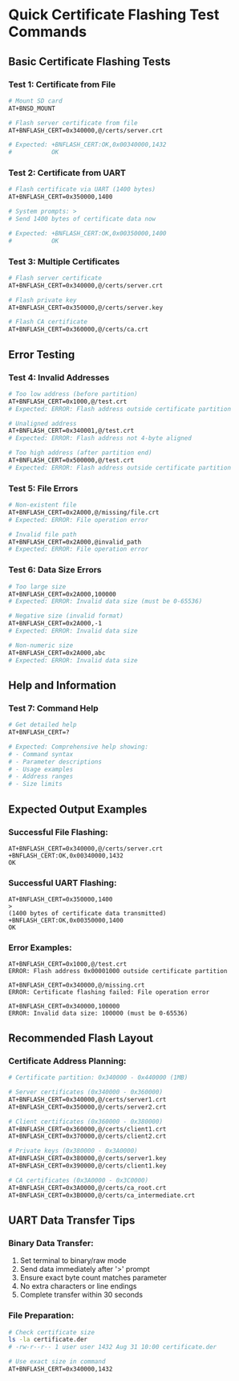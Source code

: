# Quick Certificate Flashing Test Commands

## Basic Certificate Flashing Tests

### Test 1: Certificate from File
```bash
# Mount SD card
AT+BNSD_MOUNT

# Flash server certificate from file
AT+BNFLASH_CERT=0x340000,@/certs/server.crt

# Expected: +BNFLASH_CERT:OK,0x00340000,1432
#           OK
```

### Test 2: Certificate from UART
```bash
# Flash certificate via UART (1400 bytes)
AT+BNFLASH_CERT=0x350000,1400

# System prompts: >
# Send 1400 bytes of certificate data now

# Expected: +BNFLASH_CERT:OK,0x00350000,1400
#           OK
```

### Test 3: Multiple Certificates
```bash
# Flash server certificate
AT+BNFLASH_CERT=0x340000,@/certs/server.crt

# Flash private key  
AT+BNFLASH_CERT=0x350000,@/certs/server.key

# Flash CA certificate
AT+BNFLASH_CERT=0x360000,@/certs/ca.crt
```

## Error Testing

### Test 4: Invalid Addresses
```bash
# Too low address (before partition)
AT+BNFLASH_CERT=0x1000,@/test.crt
# Expected: ERROR: Flash address outside certificate partition

# Unaligned address  
AT+BNFLASH_CERT=0x340001,@/test.crt
# Expected: ERROR: Flash address not 4-byte aligned

# Too high address (after partition end)
AT+BNFLASH_CERT=0x500000,@/test.crt
# Expected: ERROR: Flash address outside certificate partition
```

### Test 5: File Errors
```bash
# Non-existent file
AT+BNFLASH_CERT=0x2A000,@/missing/file.crt
# Expected: ERROR: File operation error

# Invalid file path
AT+BNFLASH_CERT=0x2A000,@invalid_path
# Expected: ERROR: File operation error
```

### Test 6: Data Size Errors
```bash
# Too large size
AT+BNFLASH_CERT=0x2A000,100000
# Expected: ERROR: Invalid data size (must be 0-65536)

# Negative size (invalid format)
AT+BNFLASH_CERT=0x2A000,-1
# Expected: ERROR: Invalid data size

# Non-numeric size
AT+BNFLASH_CERT=0x2A000,abc
# Expected: ERROR: Invalid data size
```

## Help and Information

### Test 7: Command Help
```bash
# Get detailed help
AT+BNFLASH_CERT=?

# Expected: Comprehensive help showing:
# - Command syntax
# - Parameter descriptions
# - Usage examples
# - Address ranges
# - Size limits
```

## Expected Output Examples

### Successful File Flashing:
```
AT+BNFLASH_CERT=0x340000,@/certs/server.crt
+BNFLASH_CERT:OK,0x00340000,1432
OK
```

### Successful UART Flashing:
```
AT+BNFLASH_CERT=0x350000,1400
>
(1400 bytes of certificate data transmitted)
+BNFLASH_CERT:OK,0x00350000,1400
OK
```

### Error Examples:
```
AT+BNFLASH_CERT=0x1000,@/test.crt
ERROR: Flash address 0x00001000 outside certificate partition

AT+BNFLASH_CERT=0x340000,@/missing.crt  
ERROR: Certificate flashing failed: File operation error

AT+BNFLASH_CERT=0x340000,100000
ERROR: Invalid data size: 100000 (must be 0-65536)
```

## Recommended Flash Layout

### Certificate Address Planning:
```bash
# Certificate partition: 0x340000 - 0x440000 (1MB)

# Server certificates (0x340000 - 0x360000)
AT+BNFLASH_CERT=0x340000,@/certs/server1.crt
AT+BNFLASH_CERT=0x350000,@/certs/server2.crt

# Client certificates (0x360000 - 0x380000)  
AT+BNFLASH_CERT=0x360000,@/certs/client1.crt
AT+BNFLASH_CERT=0x370000,@/certs/client2.crt

# Private keys (0x380000 - 0x3A0000)
AT+BNFLASH_CERT=0x380000,@/certs/server1.key
AT+BNFLASH_CERT=0x390000,@/certs/client1.key

# CA certificates (0x3A0000 - 0x3C0000)
AT+BNFLASH_CERT=0x3A0000,@/certs/ca_root.crt
AT+BNFLASH_CERT=0x3B0000,@/certs/ca_intermediate.crt
```

## UART Data Transfer Tips

### Binary Data Transfer:
1. Set terminal to binary/raw mode
2. Send data immediately after '>' prompt
3. Ensure exact byte count matches parameter
4. No extra characters or line endings
5. Complete transfer within 30 seconds

### File Preparation:
```bash
# Check certificate size
ls -la certificate.der
# -rw-r--r-- 1 user user 1432 Aug 31 10:00 certificate.der

# Use exact size in command
AT+BNFLASH_CERT=0x340000,1432
```
